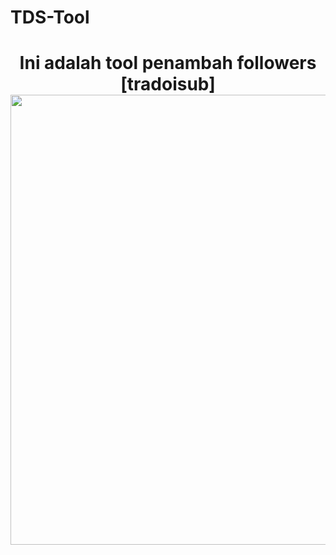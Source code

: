 # TDS-Tool
<h1 align="center">Ini adalah tool penambah followers [tradoisub]
<img src="https://telegra.ph/file/f8085608fcee7c9e5c368.jpg" style="border-radius:5;" width="720px" alt=""><br></h1>
<p align="center">

<a href="https://youtube.com/channel/UCEWzQWxEdrxawnmQtZ3mEZQ">
